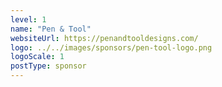 ```yaml
---
level: 1
name: "Pen & Tool"
websiteUrl: https://penandtooldesigns.com/
logo: ../../images/sponsors/pen-tool-logo.png
logoScale: 1
postType: sponsor
---
```

